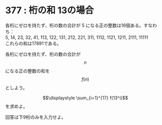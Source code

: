 # 377 : 桁の和 13の場合

各桁にゼロを持たず、桁の数の合計が 5 になる正の整数は16個ある。すなわち：\
5, 14, 23, 32, 41, 113, 122, 131, 212, 221, 311, 1112, 1121, 1211, 2111, 11111\
これらの和は17891である。

各桁にゼロを持たず、桁の数の合計が$$n$$になる正の整数の和を$$f(n)$$としよう。

$$\displaystyle \sum_{i=1}^{17} f(13^i)$$を求めよ。

回答は下9桁のみを入力せよ。
